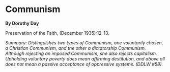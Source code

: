 Communism
=========

**By Dorothy Day**

Preservation of the Faith, (December 1935):12-13.

*Summary: Distinguishes two types of Communism, one voluntarily chosen,
a Christian Communism, and the other a dictatorship Communism. Although
rejecting an imposed Communism, she also rejects capitalism. Upholding
voluntary poverty does mean affirming destitution, and above all does
not mean a passive acceptance of oppressive systems. (DDLW \#58).*


